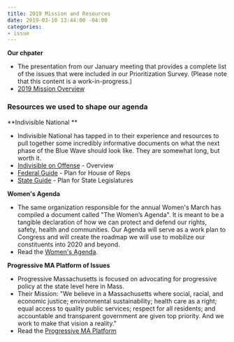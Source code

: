 ```yaml
---
title: 2019 Mission and Resources
date: 2019-03-10 13:44:00 -04:00
categories:
- issue
---
```


**Our chpater**
* The presentation from our January meeting that provides a complete list of the issues that were included in our Prioritization Survey. (Please note that this content is a work-in-progress.)
* [2019 Mission Overview](http://indivisibleandoverma.com/issues/mission-overview.html)

### Resources we used to shape our agenda

**Indivisible National **
* Indivisible National has tapped in to their experience and resources to pull together some incredibly informative documents on what the next phase of the Blue Wave should look like. They are somewhat long, but worth it.
* [Indivisible on Offense](https://indivisible.org/blog/introducing-indivisible-offense) - Overview
* [Federal Guide](https://indivisible.org/campaign/indivisible-whats-next?akid=.82.XPFQeS&rd=1&t=12) - Plan for House of Reps
* [State Guide](https://indivisible.org/campaign/indivisible-whats-next?akid=.82.XPFQeS&rd=1&t=13) - Plan for State Legislatures

**Women's Agenda**
* The same organization responsible for the annual Women's March has compiled a document called "The Women’s Agenda". It is meant to be a tangible declaration of how we can protect and defend our rights, safety, health and communities. Our Agenda will serve as a work plan to Congress and will create the roadmap we will use to mobilize our constituents into 2020 and beyond.
* Read the [Women's Agenda](https://bit.ly/2XltTxB).

**Progressive MA Platform of Issues**
* Progressive Massachusetts is focused on advocating for progressive policy at the state level here in Mass.
* Their Mission: "We believe in a Massachusetts where social, racial, and economic justice; environmental sustainability; health care as a right; equal access to quality public services; respect for all residents; and accountable and transparent government are given top priority. And we work to make that vision a reality."
* Read the [Progressive MA Platform](https://www.progressivemass.com/progressiveplatform)